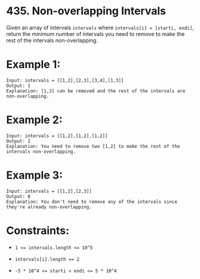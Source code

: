 # 435. Non-overlapping Intervals

Given an array of intervals ```intervals``` where ```intervals[i] = [starti, endi]```, return the minimum number of intervals you need to remove to make the rest of the intervals non-overlapping.

# Example 1:
```
Input: intervals = [[1,2],[2,3],[3,4],[1,3]]
Output: 1
Explanation: [1,3] can be removed and the rest of the intervals are non-overlapping.
```
# Example 2:
```
Input: intervals = [[1,2],[1,2],[1,2]]
Output: 2
Explanation: You need to remove two [1,2] to make the rest of the intervals non-overlapping.
```
# Example 3:
```
Input: intervals = [[1,2],[2,3]]
Output: 0
Explanation: You don't need to remove any of the intervals since they're already non-overlapping.
```

# Constraints:

- ```1 <= intervals.length <= 10^5```

- ```intervals[i].length == 2```

- ```-5 * 10^4 <= starti < endi <= 5 * 10^4```
